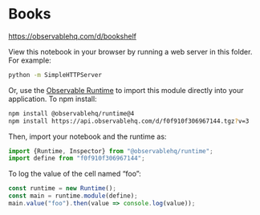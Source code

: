 # Books

https://observablehq.com/d/bookshelf

View this notebook in your browser by running a web server in this folder. For
example:

~~~sh
python -m SimpleHTTPServer
~~~

Or, use the [Observable Runtime](https://github.com/observablehq/runtime) to
import this module directly into your application. To npm install:

~~~sh
npm install @observablehq/runtime@4
npm install https://api.observablehq.com/d/f0f910f306967144.tgz?v=3
~~~

Then, import your notebook and the runtime as:

~~~js
import {Runtime, Inspector} from "@observablehq/runtime";
import define from "f0f910f306967144";
~~~

To log the value of the cell named “foo”:

~~~js
const runtime = new Runtime();
const main = runtime.module(define);
main.value("foo").then(value => console.log(value));
~~~

